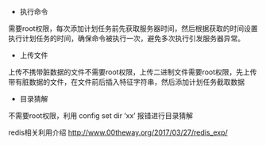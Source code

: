 

* 执行命令

需要root权限，每次添加计划任务前先获取服务器时间，然后根据获取的时间设置执行计划任务的时间，确保命令被执行一次，避免多次执行引发服务器异常。
* 上传文件

上传不携带脏数据的文件不需要root权限，上传二进制文件需要root权限，先上传带有脏数据的文件，在文件前后插入特征字符串，然后添加计划任务截取数据
* 目录猜解

不需要root权限，利用 config set dir ‘xx’ 报错进行目录猜解



redis相关利用介绍
http://www.00theway.org/2017/03/27/redis_exp/
